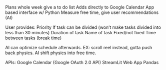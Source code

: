 Plans whole week give a to do list
Adds directly to Google Calendar
App based interface w/ Python
Measure free time, give user recommendations (AI)

User provides:
Priority
If task can be divided (won’t make tasks divided into less than 30 minutes)
Duration of task
Name of task
Fixed/not fixed
Time between tasks (break time)

AI can optimize schedule afterwards.
EX: scroll reel instead, gotta push back physics. AI shift physics into free time.

APIs:
Google Calendar (Google OAuth 2.0 API)
StreamLit Web App
Pandas
